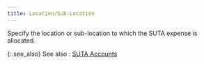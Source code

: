 ```yaml
---
title: Location/Sub-Location
---
```



Specify the location or sub-location to which the SUTA expense is allocated.


{:.see_also}
See also
: [SUTA  Accounts](JavaScript:RelatedTopics1.Click())
